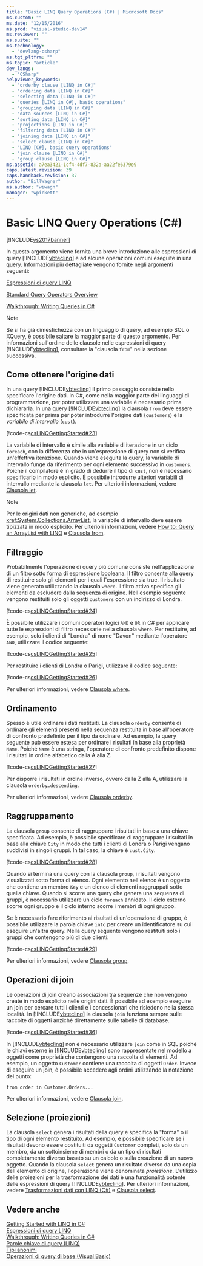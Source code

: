 ```yaml
---
title: "Basic LINQ Query Operations (C#) | Microsoft Docs"
ms.custom: ""
ms.date: "12/15/2016"
ms.prod: "visual-studio-dev14"
ms.reviewer: ""
ms.suite: ""
ms.technology: 
  - "devlang-csharp"
ms.tgt_pltfrm: ""
ms.topic: "article"
dev_langs: 
  - "CSharp"
helpviewer_keywords: 
  - "orderby clause [LINQ in C#]"
  - "ordering data [LINQ in C#]"
  - "selecting data [LINQ in C#]"
  - "queries [LINQ in C#], basic operations"
  - "grouping data [LINQ in C#]"
  - "data sources [LINQ in C#]"
  - "sorting data [LINQ in C#]"
  - "projections [LINQ in C#]"
  - "filtering data [LINQ in C#]"
  - "joining data [LINQ in C#]"
  - "select clause [LINQ in C#]"
  - "LINQ [C#], basic query operations"
  - "join clause [LINQ in C#]"
  - "group clause [LINQ in C#]"
ms.assetid: a7ea3421-1cf4-4df7-832a-aa22fe6379e9
caps.latest.revision: 39
caps.handback.revision: 37
author: "BillWagner"
ms.author: "wiwagn"
manager: "wpickett"
---
```

# Basic LINQ Query Operations (C#)
[!INCLUDE[vs2017banner](../../../../csharp/includes/vs2017banner.md)]

In questo argomento viene fornita una breve introduzione alle espressioni di query [!INCLUDE[vbteclinq](../../../../csharp/includes/vbteclinq_md.md)] e ad alcune operazioni comuni eseguite in una query.  Informazioni più dettagliate vengono fornite negli argomenti seguenti:  
  
 [Espressioni di query LINQ](../../../../csharp/programming-guide/linq-query-expressions/index.md)  
  
 [Standard Query Operators Overview](../../../../visual-basic/programming-guide/concepts/linq/standard-query-operators-overview.md)  
  
 [Walkthrough: Writing Queries in C\#](../../../../csharp/programming-guide/concepts/linq/walkthrough-writing-queries-linq.md)  
  
> [!NOTE]
>  Se si ha già dimestichezza con un linguaggio di query, ad esempio SQL o XQuery, è possibile saltare la maggior parte di questo argomento.  Per informazioni sull'ordine delle clausole nelle espressioni di query [!INCLUDE[vbteclinq](../../../../csharp/includes/vbteclinq_md.md)], consultare la "clausola `from`" nella sezione successiva.  
  
## Come ottenere l'origine dati  
 In una query [!INCLUDE[vbteclinq](../../../../csharp/includes/vbteclinq_md.md)] il primo passaggio consiste nello specificare l'origine dati.  In C\#, come nella maggior parte dei linguaggi di programmazione, per poter utilizzare una variabile è necessario prima dichiararla.  In una query [!INCLUDE[vbteclinq](../../../../csharp/includes/vbteclinq_md.md)] la clausola `from` deve essere specificata per prima per poter introdurre l'origine dati \(`customers`\) e la *variabile di intervallo* \(`cust`\).  
  
 [!code-cs[csLINQGettingStarted#23](../../../../csharp/programming-guide/concepts/linq/codesnippet/CSharp/basic-linq-query-operations_1.cs)]  
  
 La variabile di intervallo è simile alla variabile di iterazione in un ciclo `foreach`, con la differenza che in un'espressione di query non si verifica un'effettiva iterazione.  Quando viene eseguita la query, la variabile di intervallo funge da riferimento per ogni elemento successivo in `customers`.  Poiché il compilatore è in grado di dedurre il tipo di `cust`, non è necessario specificarlo in modo esplicito.  È possibile introdurre ulteriori variabili di intervallo mediante la clausola `let`.  Per ulteriori informazioni, vedere [Clausola let](../../../../csharp/language-reference/keywords/let-clause.md).  
  
> [!NOTE]
>  Per le origini dati non generiche, ad esempio <xref:System.Collections.ArrayList>, la variabile di intervallo deve essere tipizzata in modo esplicito.  Per ulteriori informazioni, vedere [How to: Query an ArrayList with LINQ](../Topic/How%20to:%20Query%20an%20ArrayList%20with%20LINQ.md) e [Clausola from](../../../../csharp/language-reference/keywords/from-clause.md).  
  
## Filtraggio  
 Probabilmente l'operazione di query più comune consiste nell'applicazione di un filtro sotto forma di espressione booleana.  Il filtro consente alla query di restituire solo gli elementi per i quali l'espressione sia true.  Il risultato viene generato utilizzando la clausola `where`.  Il filtro attivo specifica gli elementi da escludere dalla sequenza di origine.  Nell'esempio seguente vengono restituiti solo gli oggetti `customers` con un indirizzo di Londra.  
  
 [!code-cs[csLINQGettingStarted#24](../../../../csharp/programming-guide/concepts/linq/codesnippet/CSharp/basic-linq-query-operations_2.cs)]  
  
 È possibile utilizzare i comuni operatori logici `AND` e `OR` in C\# per applicare tutte le espressioni di filtro necessarie nella clausola `where`.  Per restituire, ad esempio, solo i clienti di "Londra" di nome "Davon" mediante l'operatore `AND`, utilizzare il codice seguente:  
  
 [!code-cs[csLINQGettingStarted#25](../../../../csharp/programming-guide/concepts/linq/codesnippet/CSharp/basic-linq-query-operations_3.cs)]  
  
 Per restituire i clienti di Londra o Parigi, utilizzare il codice seguente:  
  
 [!code-cs[csLINQGettingStarted#26](../../../../csharp/programming-guide/concepts/linq/codesnippet/CSharp/basic-linq-query-operations_4.cs)]  
  
 Per ulteriori informazioni, vedere [Clausola where](../../../../csharp/language-reference/keywords/where-clause.md).  
  
## Ordinamento  
 Spesso è utile ordinare i dati restituiti.  La clausola `orderby` consente di ordinare gli elementi presenti nella sequenza restituita in base all'operatore di confronto predefinito per il tipo da ordinare.  Ad esempio, la query seguente può essere estesa per ordinare i risultati in base alla proprietà `Name`.  Poiché `Name` è una stringa, l'operatore di confronto predefinito dispone i risultati in ordine alfabetico dalla A alla Z.  
  
 [!code-cs[csLINQGettingStarted#27](../../../../csharp/programming-guide/concepts/linq/codesnippet/CSharp/basic-linq-query-operations_5.cs)]  
  
 Per disporre i risultati in ordine inverso, ovvero dalla Z alla A, utilizzare la clausola `orderby…descending`.  
  
 Per ulteriori informazioni, vedere [Clausola orderby](../../../../csharp/language-reference/keywords/orderby-clause.md).  
  
## Raggruppamento  
 La clausola `group` consente di raggruppare i risultati in base a una chiave specificata.  Ad esempio, è possibile specificare di raggruppare i risultati in base alla chiave `City` in modo che tutti i clienti di Londra o Parigi vengano suddivisi in singoli gruppi.  In tal caso, la chiave è `cust.City`.  
  
 [!code-cs[csLINQGettingStarted#28](../../../../csharp/programming-guide/concepts/linq/codesnippet/CSharp/basic-linq-query-operations_6.cs)]  
  
 Quando si termina una query con la clausola `group`, i risultati vengono visualizzati sotto forma di elenco.  Ogni elemento nell'elenco è un oggetto che contiene un membro `Key` e un elenco di elementi raggruppati sotto quella chiave.  Quando si scorre una query che genera una sequenza di gruppi, è necessario utilizzare un ciclo `foreach` annidato.  Il ciclo esterno scorre ogni gruppo e il ciclo interno scorre i membri di ogni gruppo.  
  
 Se è necessario fare riferimento ai risultati di un'operazione di gruppo, è possibile utilizzare la parola chiave `into` per creare un identificatore su cui eseguire un'altra query.  Nella query seguente vengono restituiti solo i gruppi che contengono più di due clienti:  
  
 [!code-cs[csLINQGettingStarted#29](../../../../csharp/programming-guide/concepts/linq/codesnippet/CSharp/basic-linq-query-operations_7.cs)]  
  
 Per ulteriori informazioni, vedere [Clausola group](../../../../csharp/language-reference/keywords/group-clause.md).  
  
## Operazioni di join  
 Le operazioni di join creano associazioni tra sequenze che non vengono create in modo esplicito nelle origini dati.  È possibile ad esempio eseguire un join per cercare tutti i clienti e i concessionari che risiedono nella stessa località.  In [!INCLUDE[vbteclinq](../../../../csharp/includes/vbteclinq_md.md)] la clausola `join` funziona sempre sulle raccolte di oggetti anziché direttamente sulle tabelle di database.  
  
 [!code-cs[csLINQGettingStarted#36](../../../../csharp/programming-guide/concepts/linq/codesnippet/CSharp/basic-linq-query-operations_8.cs)]  
  
 In [!INCLUDE[vbteclinq](../../../../csharp/includes/vbteclinq_md.md)] non è necessario utilizzare `join` come in SQL poiché le chiavi esterne in [!INCLUDE[vbteclinq](../../../../csharp/includes/vbteclinq_md.md)] sono rappresentate nel modello a oggetti come proprietà che contengono una raccolta di elementi.  Ad esempio, un oggetto `Customer` contiene una raccolta di oggetti `Order`.  Invece di eseguire un join, è possibile accedere agli ordini utilizzando la notazione del punto:  
  
```  
from order in Customer.Orders...  
```  
  
 Per ulteriori informazioni, vedere [Clausola join](../../../../csharp/language-reference/keywords/join-clause.md).  
  
## Selezione \(proiezioni\)  
 La clausola `select` genera i risultati della query e specifica la "forma" o il tipo di ogni elemento restituito.  Ad esempio, è possibile specificare se i risultati devono essere costituiti da oggetti `Customer` completi, solo da un membro, da un sottoinsieme di membri o da un tipo di risultati completamente diverso basato su un calcolo o sulla creazione di un nuovo oggetto.  Quando la clausola `select` genera un risultato diverso da una copia dell'elemento di origine, l'operazione viene denominata *proiezione*.  L'utilizzo delle proiezioni per la trasformazione dei dati è una funzionalità potente delle espressioni di query [!INCLUDE[vbteclinq](../../../../csharp/includes/vbteclinq_md.md)].  Per ulteriori informazioni, vedere [Trasformazioni dati con LINQ \(C\#\)](../../../../csharp/programming-guide/concepts/linq/data-transformations-with-linq.md) e [Clausola select](../../../../csharp/language-reference/keywords/select-clause.md).  
  
## Vedere anche  
 [Getting Started with LINQ in C\#](../../../../csharp/programming-guide/concepts/linq/getting-started-with-linq.md)   
 [Espressioni di query LINQ](../../../../csharp/programming-guide/linq-query-expressions/index.md)   
 [Walkthrough: Writing Queries in C\#](../../../../csharp/programming-guide/concepts/linq/walkthrough-writing-queries-linq.md)   
 [Parole chiave di query \(LINQ\)](../../../../csharp/language-reference/keywords/query-keywords.md)   
 [Tipi anonimi](../../../../csharp/programming-guide/classes-and-structs/anonymous-types.md)   
 [Operazioni di query di base \(Visual Basic\)](../../../../visual-basic/programming-guide/concepts/linq/basic-query-operations.md)